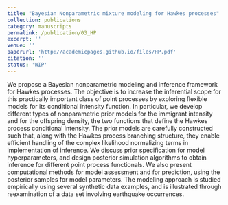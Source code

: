 ```yaml
---
title: "Bayesian Nonparametric mixture modeling for Hawkes processes"
collection: publications
category: manuscripts
permalink: /publication/03_HP
excerpt: ''
venue: ''
paperurl: 'http://academicpages.github.io/files/HP.pdf'
citation: ''
status: 'WIP'
---
```


We propose a Bayesian nonparametric modeling and inference framework for Hawkes processes. The objective is to increase the inferential scope for this practically important class of point processes by exploring flexible models for its conditional intensity function. In particular, we develop different types of nonparametric prior models for the immigrant intensity and for the offspring density, the two functions that define the Hawkes process conditional intensity. The prior models are carefully constructed such that, along with the Hawkes process branching structure, they enable efficient handling of the complex likelihood normalizing terms in implementation of inference. We discuss prior specification for model hyperparameters, and design posterior simulation algorithms to obtain inference for different point process functionals. We also present computational methods for model assessment and for prediction, using the posterior samples for model parameters. The modeling approach is studied empirically using several synthetic data examples, and is illustrated through reexamination of a data set involving earthquake occurrences.
